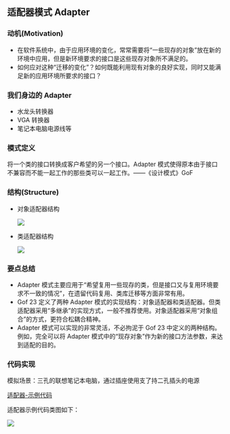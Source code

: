 ## **适配器模式 Adapter**

### **动机(Motivation)**

- 在软件系统中，由于应用环境的变化，常常需要将“一些现存的对象”放在新的环境中应用，但是新环境要求的接口是这些现存对象所不满足的。
- 如何应对这种“迁移的变化”？如何既能利用现有对象的良好实现，同时又能满足新的应用环境所要求的接口？

### **我们身边的 Adapter**

- 水龙头转换器
- VGA 转换器
- 笔记本电脑电源线等

### **模式定义**

将一个类的接口转换成客户希望的另一个接口。Adapter 模式使得原本由于接口不兼容而不能一起工作的那些类可以一起工作。——《设计模式》GoF

### **结构(Structure)**

- 对象适配器结构

  ![](https://raw.githubusercontent.com/jiangshuangjun/studynote/master/04-%E8%B5%84%E6%BA%90/01-%E5%9B%BE%E7%89%87/%E9%80%82%E9%85%8D%E5%99%A8%E6%A8%A1%E5%BC%8F_%E5%AF%B9%E8%B1%A1%E9%80%82%E9%85%8D%E5%99%A8%E7%BB%93%E6%9E%84%E7%B1%BB%E5%9B%BE.jpg)

- 类适配器结构

  ![](https://raw.githubusercontent.com/jiangshuangjun/studynote/master/04-%E8%B5%84%E6%BA%90/01-%E5%9B%BE%E7%89%87/%E9%80%82%E9%85%8D%E5%99%A8%E6%A8%A1%E5%BC%8F_%E7%B1%BB%E9%80%82%E9%85%8D%E5%99%A8%E7%BB%93%E6%9E%84%E7%B1%BB%E5%9B%BE.jpg)

### **要点总结**

- Adapter 模式主要应用于“希望复用一些现存的类，但是接口又与复用环境要求不一致的情况”，在遗留代码复用、类库迁移等方面非常有用。
- Gof 23 定义了两种 Adapter 模式的实现结构：对象适配器和类适配器。但类适配器采用“多继承”的实现方式，一般不推荐使用。对象适配器采用“对象组合”的方式，更符合松耦合精神。
- Adapter 模式可以实现的非常灵活，不必拘泥于 Gof 23 中定义的两种结构。例如，完全可以将 Adapter 模式中的“现存对象”作为新的接口方法参数，来达到适配的目的。

### **代码实现**

模拟场景：三孔的联想笔记本电脑，通过插座使用支了持二孔插头的电源

[适配器-示例代码](https://github.com/jiangshuangjun/mystudy/tree/master/design-pattern/src/main/java/study/pattern/adapter)

适配器示例代码类图如下：

![](https://raw.githubusercontent.com/jiangshuangjun/studynote/master/04-%E8%B5%84%E6%BA%90/01-%E5%9B%BE%E7%89%87/%E9%80%82%E9%85%8D%E5%99%A8%E6%A8%A1%E5%BC%8F_%E6%A8%A1%E6%8B%9F%E5%9C%BA%E6%99%AF_%E6%8F%92%E5%BA%A7%E7%A4%BA%E4%BE%8B%E4%BB%A3%E7%A0%81%E7%B1%BB%E5%9B%BE.jpg)

